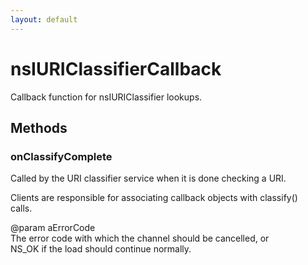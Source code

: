 ```yaml
---
layout: default
---
```


# nsIURIClassifierCallback #
  
Callback function for nsIURIClassifier lookups.  
  

## Methods ##

### onClassifyComplete ###
  
Called by the URI classifier service when it is done checking a URI.  
  
Clients are responsible for associating callback objects with classify()  
calls.  
  
@param aErrorCode  
       The error code with which the channel should be cancelled, or  
       NS_OK if the load should continue normally.  
  
